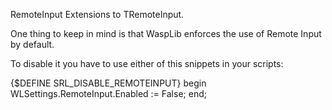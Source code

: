 RemoteInput
Extensions to TRemoteInput.

One thing to keep in mind is that WaspLib enforces the use of Remote Input by default.

To disable it you have to use either of this snippets in your scripts:

{$DEFINE SRL_DISABLE_REMOTEINPUT}
begin
WLSettings.RemoteInput.Enabled := False;
end;